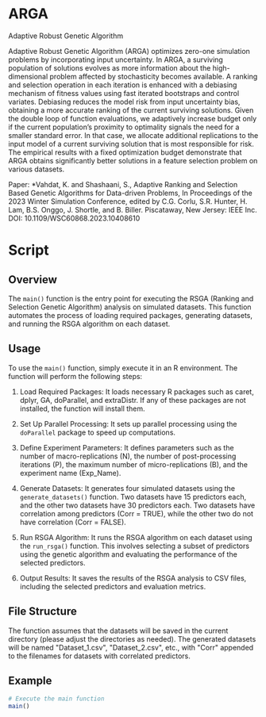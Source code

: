 # ARGA
Adaptive Robust Genetic Algorithm

Adaptive Robust Genetic Algorithm (ARGA) optimizes zero-one simulation problems by incorporating input uncertainty. In ARGA, a surviving population of solutions evolves as more information about the high-dimensional problem affected by stochasticity becomes available. A ranking and selection operation in each iteration is enhanced with a debiasing mechanism of fitness values using fast iterated bootstraps and control variates. Debiasing reduces the model risk from input uncertainty bias, obtaining a more accurate ranking of the current surviving solutions. Given the double loop of function evaluations, we adaptively increase budget only if the current population’s proximity to optimality signals the need for a smaller standard error. In that case, we allocate additional replications to the input model of a current surviving solution that is most responsible for risk. The empirical results with a fixed optimization budget demonstrate that ARGA obtains significantly better solutions in a feature selection problem on various datasets.

Paper: *Vahdat, K. and Shashaani, S., Adaptive Ranking and Selection Based Genetic Algorithms for Data-driven Problems, In Proceedings of the 2023 Winter Simulation Conference, edited by C.G. Corlu, S.R. Hunter, H. Lam, B.S. Onggo, J. Shortle, and B. Biller. Piscataway, New Jersey: IEEE Inc.
DOI: 10.1109/WSC60868.2023.10408610 


# Script

## Overview

The `main()` function is the entry point for executing the RSGA (Ranking and Selection Genetic Algorithm) analysis on simulated datasets. This function automates the process of loading required packages, generating datasets, and running the RSGA algorithm on each dataset.

## Usage

To use the `main()` function, simply execute it in an R environment. The function will perform the following steps:

1. Load Required Packages: It loads necessary R packages such as caret, dplyr, GA, doParallel, and extraDistr. If any of these packages are not installed, the function will install them.

2. Set Up Parallel Processing: It sets up parallel processing using the `doParallel` package to speed up computations.

3. Define Experiment Parameters: It defines parameters such as the number of macro-replications (N), the number of post-processing iterations (P), the maximum number of micro-replications (B), and the experiment name (Exp_Name).

4. Generate Datasets: It generates four simulated datasets using the `generate_datasets()` function. Two datasets have 15 predictors each, and the other two datasets have 30 predictors each. Two datasets have correlation among predictors (Corr = TRUE), while the other two do not have correlation (Corr = FALSE).

5. Run RSGA Algorithm: It runs the RSGA algorithm on each dataset using the `run_rsga()` function. This involves selecting a subset of predictors using the genetic algorithm and evaluating the performance of the selected predictors.

6. Output Results: It saves the results of the RSGA analysis to CSV files, including the selected predictors and evaluation metrics.

## File Structure

The function assumes that the datasets will be saved in the current directory (please adjust the directories as needed). The generated datasets will be named "Dataset_1.csv", "Dataset_2.csv", etc., with "Corr" appended to the filenames for datasets with correlated predictors.

## Example

```R
# Execute the main function
main()

